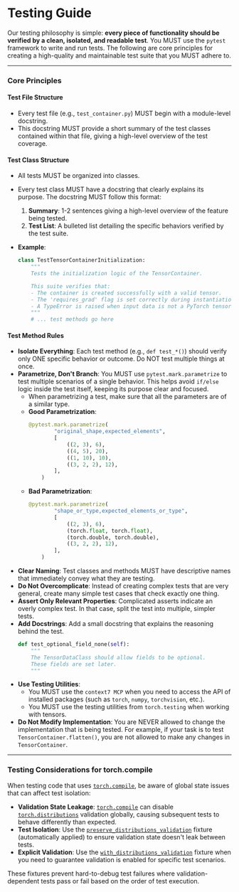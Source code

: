 # Testing Guide
Our testing philosophy is simple: **every piece of functionality should be verified by a clean, isolated, and readable test**. You MUST use the `pytest` framework to write and run tests. The following are core principles for creating a high-quality and maintainable test suite that you MUST adhere to.

-----

### Core Principles

#### Test File Structure

  - Every test file (e.g., `test_container.py`) MUST begin with a module-level docstring.
  - This docstring MUST provide a short summary of the test classes contained within that file, giving a high-level overview of the test coverage.

#### Test Class Structure

  - All tests MUST be organized into classes.

  - Every test class MUST have a docstring that clearly explains its purpose. The docstring MUST follow this format:

    1.  **Summary**: 1-2 sentences giving a high-level overview of the feature being tested.
    2.  **Test List**: A bulleted list detailing the specific behaviors verified by the test suite.

  - **Example**:

    ```python
    class TestTensorContainerInitialization:
        """
        Tests the initialization logic of the TensorContainer.

        This suite verifies that:
        - The container is created successfully with a valid tensor.
        - The 'requires_grad' flag is set correctly during instantiation.
        - A TypeError is raised when input data is not a PyTorch tensor.
        """
        # ... test methods go here
    ```

#### Test Method Rules

  - **Isolate Everything**: Each test method (e.g., `def test_*()`) should verify only ONE specific behavior or outcome. Do NOT test multiple things at once.
  - **Parametrize, Don't Branch**: You MUST use `pytest.mark.parametrize` to test multiple scenarios of a single behavior. This helps avoid `if/else` logic inside the test itself, keeping its purpose clear and focused.
      - When parametrizing a test, make sure that all the parameters are of a similar type.
      - **Good Parametrization**:
        ```python
        @pytest.mark.parametrize(
                "original_shape,expected_elements",
                [
                    ((2, 3), 6),
                    ((4, 5), 20),
                    ((1, 10), 10),
                    ((3, 2, 2), 12),
                ],
            )
        ```
      - **Bad Parametrization**:
        ```python
        @pytest.mark.parametrize(
                "shape_or_type,expected_elements_or_type",
                [
                    ((2, 3), 6),
                    (torch.float, torch.float),
                    (torch.double, torch.double),
                    ((3, 2, 2), 12),
                ],
            )
        ```
  - **Clear Naming**: Test classes and methods MUST have descriptive names that immediately convey what they are testing.
  - **Do Not Overcomplicate**: Instead of creating complex tests that are very general, create many simple test cases that check exactly one thing.
  - **Assert Only Relevant Properties**: Complicated asserts indicate an overly complex test. In that case, split the test into multiple, simpler tests.
  - **Add Docstrings**: Add a small docstring that explains the reasoning behind the test.
    ```python
    def test_optional_field_none(self):
        """
        The TensorDataClass should allow fields to be optional.
        These fields are set later.
        """
    ```
  - **Use Testing Utilities**:
      - You MUST use the `context7 MCP` when you need to access the API of installed packages (such as `torch`, `numpy`, `torchvision`, etc.).
      - You MUST use the testing utilities from `torch.testing` when working with tensors.
  - **Do Not Modify Implementation**: You are NEVER allowed to change the implementation that is being tested. For example, if your task is to test `TensorContainer.flatten()`, you are not allowed to make any changes in `TensorContainer`.

-----

### Testing Considerations for torch.compile

When testing code that uses [`torch.compile`](https://pytorch.org/docs/stable/generated/torch.compile.html), be aware of global state issues that can affect test isolation:

- **Validation State Leakage**: [`torch.compile`](https://pytorch.org/docs/stable/generated/torch.compile.html) can disable [`torch.distributions`](https://pytorch.org/docs/stable/distributions.html) validation globally, causing subsequent tests to behave differently than expected.
- **Test Isolation**: Use the [`preserve_distributions_validation`](tests/tensor_distribution/conftest.py:7) fixture (automatically applied) to ensure validation state doesn't leak between tests.
- **Explicit Validation**: Use the [`with_distributions_validation`](tests/tensor_distribution/conftest.py:25) fixture when you need to guarantee validation is enabled for specific test scenarios.

These fixtures prevent hard-to-debug test failures where validation-dependent tests pass or fail based on the order of test execution.